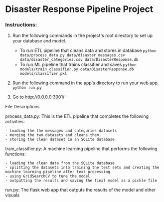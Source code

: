 # Disaster Response Pipeline Project

### Instructions:
1. Run the following commands in the project's root directory to set up your database and model.

    - To run ETL pipeline that cleans data and stores in database
        `python data/process_data.py data/disaster_messages.csv data/disaster_categories.csv data/DisasterResponse.db`
    - To run ML pipeline that trains classifier and saves
        `python models/train_classifier.py data/DisasterResponse.db models/classifier.pkl`

2. Run the following command in the app's directory to run your web app.
    `python run.py`

3. Go to http://0.0.0.0:3001/

File Descriptions

process_data.py: This is the ETL pipeline that completes the following activities:

	- loading the the messages and categories datasets
    - merging the two datasets and cleans them.
    - storing the clean dataset in an SQLite database
    
train_classifier.py: A machine learning pipeline that performs the following functions:

	- loading the clean data from the SQLite database
    - splitting the datasets into training the test sets and creating the machine learning pipeline after text processing
    - using GridSearchCV to tune the model
    - outputting the results and saving the final model as a pickle file
    
run.py: The flask web app that outputs the results of the model and other visuals